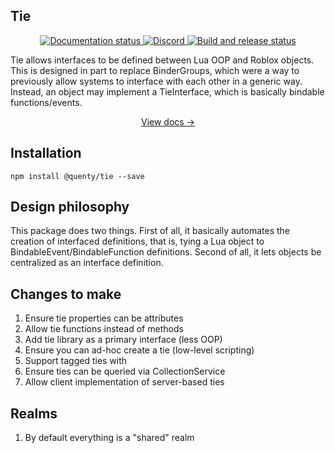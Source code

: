## Tie
<div align="center">
  <a href="http://quenty.github.io/NevermoreEngine/">
    <img src="https://github.com/Quenty/NevermoreEngine/actions/workflows/docs.yml/badge.svg" alt="Documentation status" />
  </a>
  <a href="https://discord.gg/mhtGUS8">
    <img src="https://img.shields.io/discord/385151591524597761?color=5865F2&label=discord&logo=discord&logoColor=white" alt="Discord" />
  </a>
  <a href="https://github.com/Quenty/NevermoreEngine/actions">
    <img src="https://github.com/Quenty/NevermoreEngine/actions/workflows/build.yml/badge.svg" alt="Build and release status" />
  </a>
</div>

Tie allows interfaces to be defined between Lua OOP and Roblox objects. This is designed in part to replace BinderGroups, which were a way to previously allow systems to interface with each other in a generic way. Instead, an object may implement a TieInterface, which is basically bindable functions/events.

<div align="center"><a href="https://quenty.github.io/NevermoreEngine/api/TieInterface">View docs →</a></div>

## Installation
```
npm install @quenty/tie --save
```

## Design philosophy
This package does two things. First of all, it basically automates the creation of interfaced definitions, that is, tying a Lua object to BindableEvent/BindableFunction definitions. Second of all, it lets objects be centralized as an interface definition.

## Changes to make

1. Ensure tie properties can be attributes
1. Allow tie functions instead of methods
1. Add tie library as a primary interface (less OOP)
1. Ensure you can ad-hoc create a tie (low-level scripting)
1. Support tagged ties with
1. Ensure ties can be queried via CollectionService
1. Allow client implementation of server-based ties

## Realms

1. By default everything is a "shared" realm